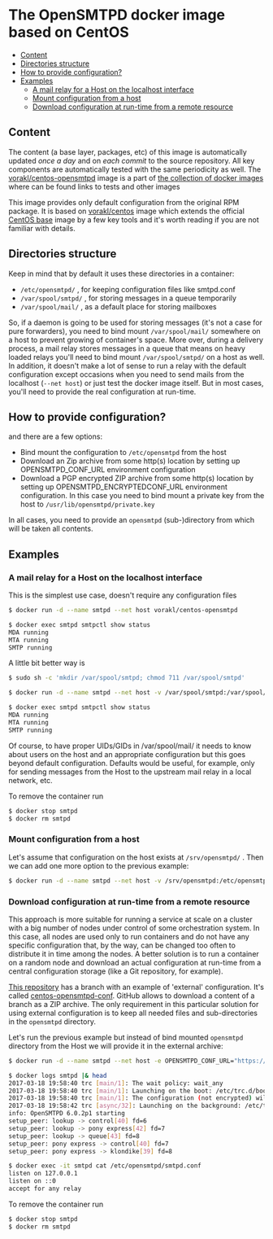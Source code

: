 # The OpenSMTPD docker image based on CentOS

* [Content](#content)
* [Directories structure](#directories-structure)
* [How to provide configuration?](#how-to-provide-configuration)
* [Examples](#examples)
    * [A mail relay for a Host on the localhost interface](#a-mail-relay-for-a-host-on-the-localhost-interface)
    * [Mount configuration from a host](#mount-configuration-from-a-host)
    * [Download configuration at run-time from a remote resource](#download-configuration-at-run-time-from-a-remote-resource)

## Content

The content (a base layer, packages, etc) of this image is automatically updated *once a day* and on *each commit* to the source repository. All key components are automatically tested with the same periodicity as well.
The [vorakl/centos-opensmtpd](https://hub.docker.com/r/vorakl/centos-opensmtpd/) image is a part of [the collection of docker images](https://github.com/vorakl/docker-images) where can be found links to tests and other images

This image provides only default configuration from the original RPM package.
It is based on [vorakl/centos](https://hub.docker.com/r/vorakl/centos/) image which extends the official [CentOS base](https://hub.docker.com/_/centos/) image by a few key tools and it's worth reading if you are not familiar with details.

## Directories structure

Keep in mind that by default it uses these directories in a container:

* `/etc/opensmtpd/` , for keeping configuration files like smtpd.conf
* `/var/spool/smtpd/` , for storing messages in a queue temporarily
* `/var/spool/mail/` , as a default place for storing mailboxes

So, if a daemon is going to be used for storing messages (it's not a case for pure forwarders), you need to bind mount `/var/spool/mail/` somewhere on a host to prevent growing of container's space. More over, during a delivery process, a mail relay stores messages in a queue that means on heavy loaded relays you'll need to bind mount `/var/spool/smtpd/` on a host as well. In addition, it doesn't make a lot of sense to run a relay with the default configuration except occasions when you need to send mails from the localhost (`--net host`) or just test the docker image itself. But in most cases, you'll need to provide the real configuration at run-time.

## How to provide configuration?

and there are a few options:

* Bind mount the configuration to `/etc/opensmtpd` from the host
* Download an Zip archive from some http(s) location by setting up OPENSMTPD_CONF_URL environment configuration
* Download a PGP encrypted ZIP archive from some http(s) location by setting up OPENSMTPD_ENCRYPTEDCONF_URL environment configuration. In this case you need to bind mount a private key from the host to `/usr/lib/opensmtpd/private.key`

In all cases, you need to provide an `opensmtpd` (sub-)directory from which will be taken all contents.

## Examples

### A mail relay for a Host on the localhost interface

This is the simplest use case, doesn't require any configuration files

```bash
$ docker run -d --name smtpd --net host vorakl/centos-opensmtpd

$ docker exec smtpd smtpctl show status
MDA running
MTA running
SMTP running
```
A little bit better way is 

```bash
$ sudo sh -c 'mkdir /var/spool/smtpd; chmod 711 /var/spool/smtpd'

$ docker run -d --name smtpd --net host -v /var/spool/smtpd:/var/spool/smtpd -v /var/spool/mail:/var/spool/mail vorakl/centos-opensmtpd

$ docker exec smtpd smtpctl show status
MDA running
MTA running
SMTP running
```
Of course, to have proper UIDs/GIDs in /var/spool/mail/ it needs to know about users on the host and an appropriate configuration but this goes beyond default configuration. Defaults would be useful, for example, only for sending messages from the Host to the upstream mail relay in a local network, etc.

To remove the container run

```bash
$ docker stop smtpd
$ docker rm smtpd
```

### Mount configuration from a host

Let's assume that configuration on the host exists at `/srv/opensmtpd/` . Then we can add one more option to the previous example:

```bash
$ docker run -d --name smtpd --net host -v /srv/opensmtpd:/etc/opensmtpd -v /var/spool/smtpd:/var/spool/smtpd -v /var/spool/mail:/var/spool/mail vorakl/centos-opensmtpd
```

### Download configuration at run-time from a remote resource

This approach is more suitable for running a service at scale on a cluster with a big number of nodes under control of some orchestration system. In this case, all nodes are used only to run containers and do not have any specific configuration that, by the way, can be changed too often to distribute it in time among the nodes. A better solution is to run a container on a random node and download an actual configuration at run-time from a central configuration storage (like a Git repository, for example).

[This repository](https://github.com/vorakl/docker-images) has a branch with an example of 'external' configuration. It's called [centos-opensmtpd-conf](https://github.com/vorakl/docker-images/tree/centos-opensmtpd-conf). GitHub allows to download a content of a branch as a ZIP archive. The only requirement in this particular solution for using external configuration is to keep all needed files and sub-directories in the `opensmtpd` directory.

Let's run the previous example but instead of bind mounted `opensmtpd` directory from the Host we will provide it in the external archive:

```bash
$ docker run -d --name smtpd --net host -e OPENSMTPD_CONF_URL="https://github.com/vorakl/docker-images/archive/centos-opensmtpd-conf.zip" -v /var/spool/smtpd:/var/spool/smtpd -v /var/spool/mail:/var/spool/mail vorakl/centos-opensmtpd

$ docker logs smtpd |& head
2017-03-18 19:58:40 trc [main/1]: The wait policy: wait_any
2017-03-18 19:58:40 trc [main/1]: Launching on the boot: /etc/trc.d/boot.get-conf
2017-03-18 19:58:40 trc [main/1]: The configuration (not encrypted) will be taken from https://github.com/vorakl/docker-images/archive/centos-opensmtpd-conf.zip
2017-03-18 19:58:42 trc [async/32]: Launching on the background: /etc/trc.d/async.opensmtpd
info: OpenSMTPD 6.0.2p1 starting
setup_peer: lookup -> control[40] fd=6
setup_peer: lookup -> pony express[42] fd=7
setup_peer: lookup -> queue[43] fd=8
setup_peer: pony express -> control[40] fd=7
setup_peer: pony express -> klondike[39] fd=8

$ docker exec -it smtpd cat /etc/opensmtpd/smtpd.conf
listen on 127.0.0.1
listen on ::0
accept for any relay
```
To remove the container run

```bash
$ docker stop smtpd
$ docker rm smtpd
```
